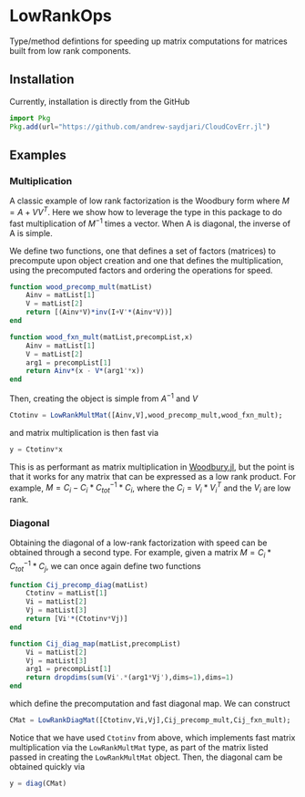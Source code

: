 # LowRankOps

Type/method defintions for speeding up matrix computations for matrices built from low rank components.

## Installation

Currently, installation is directly from the GitHub

```julia
import Pkg
Pkg.add(url="https://github.com/andrew-saydjari/CloudCovErr.jl")
```

## Examples

### Multiplication

A classic example of low rank factorization is the Woodbury form where $M = A + VV^T$. Here we show how to leverage the type in this package to do fast multiplication of $M^{-1}$ times a vector. When A is diagonal, the inverse of A is simple.

We define two functions, one that defines a set of factors (matrices) to precompute upon object creation and one that defines the multiplication, using the precomputed factors and ordering the operations for speed.

```julia
function wood_precomp_mult(matList)
    Ainv = matList[1]
    V = matList[2]
    return [(Ainv*V)*inv(I+V'*(Ainv*V))]
end

function wood_fxn_mult(matList,precompList,x)
    Ainv = matList[1]
    V = matList[2]
    arg1 = precompList[1]
    return Ainv*(x - V*(arg1'*x))
end
```

Then, creating the object is simple from $A^{-1}$ and $V$ 

```julia
Ctotinv = LowRankMultMat([Ainv,V],wood_precomp_mult,wood_fxn_mult);
```

and matrix multiplication is then fast via

```julia
y = Ctotinv*x
```

This is as performant as matrix multiplication in [Woodbury.jl](https://github.com/timholy/WoodburyMatrices.jl), but the point is that it works for any matrix that can be expressed as a low rank product. For example, $M = C_i - C_i * C^{-1}_{tot} * C_i$, where the $C_i = V_i * V_i^{T}$ and the $V_i$ are low rank.

### Diagonal

Obtaining the diagonal of a low-rank factorization with speed can be obtained through a second type. For example, given a matrix $M = C_i * C^{-1}_{tot} * C_j$, we can once again define two functions

```julia
function Cij_precomp_diag(matList)
    Ctotinv = matList[1]
    Vi = matList[2]
    Vj = matList[3]
    return [Vi'*(Ctotinv*Vj)]
end

function Cij_diag_map(matList,precompList)
    Vi = matList[2]
    Vj = matList[3]
    arg1 = precompList[1]
    return dropdims(sum(Vi'.*(arg1*Vj'),dims=1),dims=1)
end
```

which define the precomputation and fast diagonal map. We can construct 

```julia
CMat = LowRankDiagMat([Ctotinv,Vi,Vj],Cij_precomp_mult,Cij_fxn_mult);
```

Notice that we have used `Ctotinv` from above, which implements fast matrix multiplication via the `LowRankMultMat` type, as part of the matrix listed passed in creating the `LowRankMultMat` object. Then, the diagonal cam be obtained quickly via

```julia
y = diag(CMat)
```
